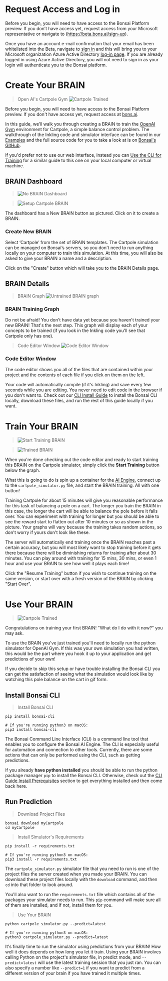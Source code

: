 # Request Access and Log in

Before you begin, you will need to have access to the Bonsai Platform preview. If you don’t have access yet, request access from your Microsoft representative or navigate to (https://beta.bons.ai/sign-up). 

Once you have an account e-mail confirmation that your email has been whitelisted into the Beta, navigate to [sign in](https://beta.bons.ai/accounts/signin) and this will bring you to your Microsoft organization Azure Active Directory [log-in page][15]. If you are already logged in using Azure Active Directory, you will not need to sign in as your login will authenticate you to the Bonsai platform.


# Create Your BRAIN

> Open AI's Cartpole Gym
> ![Cartpole Trained][12]

Before you begin, you will need to have access to the Bonsai Platform preview. If you don't have access yet,
request access at [bons.ai][1].

In this guide, we’ll walk you through creating a BRAIN to train the [OpenAI Gym][4] environment for
Cartpole, a simple balance control problem. The walkthrough of the Inkling code and simulator
interface can be found in our [Examples][2] and the full source code for you to take a look at
is on [Bonsai's GitHub][3].

If you'd prefer not to use our web interface, instead you can [Use the CLI for Training][7] for a similar guide
to this one on your local computer or virtual machine.

## BRAIN Dashboard

> ![No BRAIN Dashboard][5]

> ![Setup Cartpole BRAIN][6]

The dashboard has a New BRAIN button as pictured. Click on it to create a BRAIN.

### Create New BRAIN

Select ‘Cartpole’ from the set of BRAIN templates. The Cartpole simulation can be managed on Bonsai’s
servers, so you don't need to run anything locally on your computer to train this simulation. At
this time, you will also be asked to give your BRAIN a name and a description.

Click on the "Create" button which will take you to the BRAIN Details page.

## BRAIN Details

> BRAIN Graph
> ![Untrained BRAIN graph][7]

### BRAIN Training Graph

Do not be afraid! You don't have data yet because you haven't trained your new BRAIN! That's the
next step. This graph will display each of your concepts to be trained (if you look in the Inkling
code you'll see that Cartpole only has one).

> Code Editor Window
> ![Code Editor Window][9]

### Code Editor Window

The code editor shows you all of the files that are contained within your project and the contents
of each file if you click on them on the left.

Your code will automatically compile (if it's Inkling) and save every few seconds while you are
editing. You never need to edit code in the browser if you don't want to. Check out our
[CLI Install Guide][13] to install the Bonsai CLI locally, download these files, and run the rest of this
guide locally if you want.



# Train Your BRAIN

> ![Start Training BRAIN][8]

> ![Trained BRAIN][10]

When you're done checking out the code editor and ready to start training this BRAIN on the
Cartpole simulator, simply click the **Start Training** button below the graph.

What this is going to do is spin up a container for the [AI Engine][14], connect up to the
`cartpole_simulator.py` file, and start the BRAIN training. All with one button!

Training Cartpole for about 15 minutes will give you reasonable performance for this task of
balancing a pole on a cart. The longer you train the BRAIN in this case, the longer the cart will
be able to balance the pole before it falls over. You can experiment with training for longer but
you should be able to see the reward start to flatten out after 10 minutes or so as shown in the
picture. Your graphs will vary because the training takes random actions, so don't worry if yours
don't look like these.

The server will automatically end training once the BRAIN reaches past a certain accuracy, but you
will most likely want to stop training before it gets there because there will be diminishing returns
for training after about 30 minutes. You can play around with training for
15 mins, 30 mins, or even 1 hour and use your BRAIN to see how well it plays each time!

Click the "Resume Training" button if you wish to continue training on the same version, or start
over with a fresh version of the BRAIN by clicking "Start Over".



# Use Your BRAIN

> ![Cartpole Trained][12]

Congratulations on training your first BRAIN! "What do I do with it now?" you may ask.

To use the BRAIN you've just trained you'll need to locally run the python simulator for OpenAI Gym.
If this was your own simulation you had written, this would be the part where you hook it up to
your application and get predictions of your own!

If you decide to skip this setup or have trouble installing the Bonsai CLI you
can get the satisfaction of seeing what the simulation would look like by watching this pole balance on
the cart in gif form.

## Install Bonsai CLI

> Install Bonsai CLI

```shell
pip install bonsai-cli

# If you're running python3 on macOS:
pip3 install bonsai-cli
```

The Bonsai Command Line Interface (CLI) is a command line tool that enables you to configure the
Bonsai AI Engine. The CLI is especially useful for automation and connection to other tools.
Currently, there are some actions that can only be performed using the CLI, such as getting predictions.

If you already **have python installed** you should be able to run the python package manager `pip`
to install the Bonsai CLI. Otherwise, check out the [CLI Guide Install Prerequisites][13] section
to get everything installed and then come back here.

## Run Prediction

> Download Project Files

```
bonsai download myCartpole
cd myCartpole
```

> Install Simulator's Requirements

```shell
pip install -r requirements.txt

# If you're running python3 on macOS:
pip3 install -r requirements.txt
```

The `cartpole_simulator.py` simulator file that you need to run is one of the project files the
server created when you made your BRAIN. You can download these project files locally with the
`download` command, and then `cd` into that folder to look around.

You'll also want to run the `requirements.txt` file which contains all of the packages your simulator needs to run. This `pip` command will make sure all of them are installed, and if not, install them for you.

> Use Your BRAIN

```shell
python cartpole_simulator.py --predict=latest

# If you're running python3 on macOS:
python3 cartpole_simulator.py --predict=latest
```

It's finally time to run the simulator using predictions from your BRAIN! How well it does depends
on how long you let it train. Using your BRAIN involves calling Python on the project's simulator
file, in predict mode, and `--predict=latest` will use the latest training session that you just ran. You can also specify a number like `--predict=1` if you want to predict from a different version of your brain if you have trained it multiple times.



[1]: https://bons.ai/get-started
[2]: ../examples.html#openai-gym-cartpole
[3]: https://github.com/BonsaiAI/bonsai-sdk/tree/master/samples/openai-gym/gym-cartpole-sample
[4]: https://gym.openai.com/envs/CartPole-v1
[5]: ../../images/no_brains_image.png
[6]: ../../images/quick-start-create-brain.png
[7]: ../../images/empty-graph.png
[8]: ../../images/cartpole-start-training.png
[9]: ../../images/quick-start-editor.png
[10]: ../../images/cartpole-end-training.png
[11]: ./local-dev-guide.html
[12]: ../../images/cart-pole-balance.gif
[13]: ./cli-install-guide.html#install-prerequisites
[14]: #what-are-brains
[15]: ../../images/Microsoft-login.png
